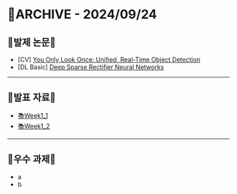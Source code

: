 # 📁ARCHIVE - 2024/09/24

## 💚발제 논문💚  
- [CV] [You Only Look Once: Unified, Real-Time Object Detection](https://arxiv.org/abs/1506.02640)
- [DL Basic] [Deep Sparse Rectifier Neural Networks](https://proceedings.mlr.press/v15/glorot11a/glorot11a.pdf)
---
## 💚발표 자료💚
- [📚Week1_1](https://github.com/user-attachments/files/17107430/Week1_1_.pdf)
- [📚Week1_2](https://github.com/user-attachments/files/17107435/Week1_2_.pdf)

---
## 💚우수 과제💚
- a
- b


